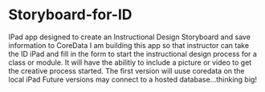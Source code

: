 # Storyboard-for-ID
IPad app designed to create an Instructional Design Storyboard and save information to CoreData
I am building this app so that instructor can take the ID iPad and fill in the form to start the instructional design process
for a class or module.
It will have the abilitiy to include a picture or video to get the creative process started.
The first version will uuse coredata on the local iPad
Future versions may connect to a hosted database...thinking big!
